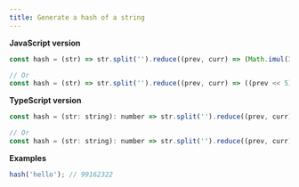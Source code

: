 ```yaml
---
title: Generate a hash of a string
---
```


**JavaScript version**

```js
const hash = (str) => str.split('').reduce((prev, curr) => (Math.imul(31, prev) + curr.charCodeAt(0)) | 0, 0);

// Or
const hash = (str) => str.split('').reduce((prev, curr) => ((prev << 5) - prev + curr.charCodeAt(0)) | 0, 0);
```

**TypeScript version**

```js
const hash = (str: string): number => str.split('').reduce((prev, curr) => (Math.imul(31, prev) + curr.charCodeAt(0)) | 0, 0);

// Or
const hash = (str: string): number => str.split('').reduce((prev, curr) => ((prev << 5) - prev + curr.charCodeAt(0)) | 0, 0);
```

**Examples**

```js
hash('hello'); // 99162322
```

